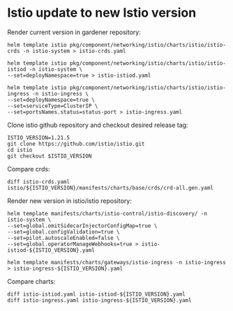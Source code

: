 # Istio update to new Istio version

Render current version in gardener repository:
```console
helm template istio pkg/component/networking/istio/charts/istio/istio-crds -n istio-system > istio-crds.yaml

helm template istio pkg/component/networking/istio/charts/istio/istio-istiod -n istio-system \
--set=deployNamespace=true > istio-istiod.yaml

helm template istio pkg/component/networking/istio/charts/istio/istio-ingress -n istio-ingress \
--set=deployNamespace=true \
--set=serviceType=ClusterIP \
--set=portsNames.status=status-port > istio-ingress.yaml
```

Clone istio github repository and checkout desired release tag:
```console
ISTIO_VERSION=1.21.5
git clone https://github.com/istio/istio.git
cd istio
git checkout $ISTIO_VERSION
```

Compare crds:
```console
diff istio-crds.yaml istio/${ISTIO_VERSION}/manifests/charts/base/crds/crd-all.gen.yaml
```

Render new version in istio/istio repository:
```console
helm template manifests/charts/istio-control/istio-discovery/ -n istio-system \
--set=global.omitSidecarInjectorConfigMap=true \
--set=global.configValidation=true \
--set=pilot.autoscaleEnabled=false \
--set=global.operatorManageWebhooks=true > istio-istiod-${ISTIO_VERSION}.yaml

helm template manifests/charts/gateways/istio-ingress -n istio-ingress > istio-ingress-${ISTIO_VERSION}.yaml
```

Compare charts:
```console
diff istio-istiod.yaml istio-istiod-${ISTIO_VERSION}.yaml
diff istio-ingress.yaml istio-ingress-${ISTIO_VERSION}.yaml
```
